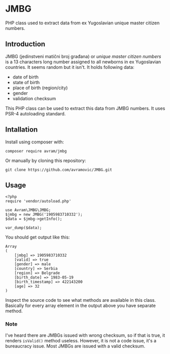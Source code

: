 # JMBG

PHP class used to extract data from ex Yugoslavian unique master citizen numbers.

## Introduction

JMBG (jedinstveni matični broj građana) or *unique master citizen numbers* is a 13 characters long number assigned to all newborns in ex Yugoslavian countries. It seems random but it isn't. It holds following data:

* date of birth
* state of birth
* place of birth (region/city)
* gender
* validation checksum

This PHP class can be used to extract this data from JMBG numbers. It uses PSR-4 autoloading standard.

## Intallation

Install using composer with:

`composer require avram/jmbg`

Or manually by cloning this repository:

`git clone https://github.com/avramovic/JMBG.git`

## Usage

    <?php
    require 'vendor/autoload.php'
    
    use Avram\JMBG\JMBG;
    $jmbg = new JMBG('1905983710332');
    $data = $jmbg->getInfo();
    
    var_dump($data);

You should get output like this:

    Array
    (
        [jmbg] => 1905983710332
        [valid] => true
        [gender] => male
        [country] => Serbia
        [region] => Belgrade
        [birth_date] => 1983-05-19
        [birth_timestamp] => 422143200
        [age] => 32
    )

Inspect the source code to see what methods are available in this class. Basically for every array element in the output above you have separate method.

### Note

I've heard there are JMBGs issued with wrong checksum, so if that is true, it renders `isValid()` method useless. However, it is not a code issue, it's a bureaucracy issue. Most JMBGs are issued with a valid checksum.